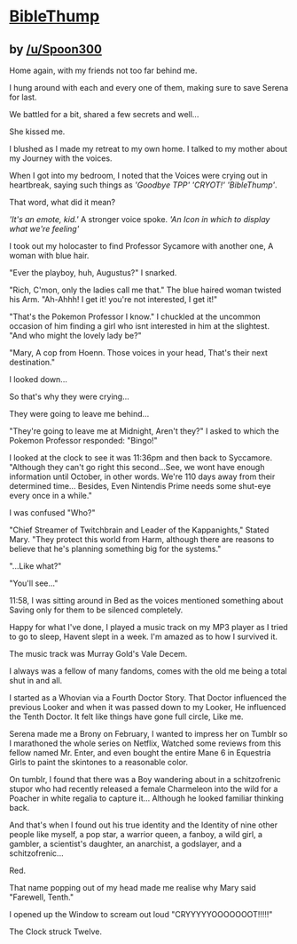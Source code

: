 # [BibleThump](http://www.reddit.com/r/twitchplayspokemon/comments/2cl3lm/x_biblethump/)
## by [/u/Spoon300](http://www.reddit.com/user/Spoon300)


Home again, with my friends not too far behind me.

I hung around with each and every one of them, making sure to save Serena for last.

We battled for a bit, shared a few secrets and well...

She kissed me.

I blushed as I made my retreat to my own home. I talked to my mother about my Journey with the voices.

When I got into my bedroom, I noted that the Voices were crying out in heartbreak, saying such things as *'Goodbye TPP'* *'CRYOT!'* *'BibleThump'*.

That word, what did it mean?

*'It's an emote, kid.'* A stronger voice spoke. *'An Icon in which to display what we're feeling'*

I took out my holocaster to find Professor Sycamore with another one, A woman with blue hair.

"Ever the playboy, huh, Augustus?" I snarked.

"Rich, C'mon, only the ladies call me that." The blue haired woman twisted his Arm. "Ah-Ahhh! I get it! you're not interested, I get it!"

"That's the Pokemon Professor I know." I chuckled at the uncommon occasion of him finding a girl who isnt interested in him at the slightest. "And who might the lovely lady be?"

"Mary, A cop from Hoenn. Those voices in your head, That's their next destination."

I looked down...

So that's why they were crying...

They were going to leave me behind...

"They're going to leave me at Midnight, Aren't they?" I asked to which the Pokemon Professor responded: "Bingo!"

I looked at the clock to see it was 11:36pm and then back to Syccamore. "Although they can't go right this second...See, we wont have enough information until October, in other words. We're 110 days away from their determined time... Besides, Even Nintendis Prime needs some shut-eye every once in a while."

I was confused "Who?"

"Chief Streamer of Twitchbrain and Leader of the Kappanights," Stated Mary. "They protect this world from Harm, although there are reasons to believe that he's planning something big for the systems."

"...Like what?"

"You'll see..."

11:58, I was sitting around in Bed as the voices mentioned something about Saving only for them to be silenced completely.

Happy for what I've done, I played a music track on my MP3 player as I tried to go to sleep, Havent slept in a week. I'm amazed as to how I survived it.

The music track was Murray Gold's Vale Decem.

I always was a fellow of many fandoms, comes with the old me being a total shut in and all.

I started as a Whovian via a Fourth Doctor Story. That Doctor influenced the previous Looker and when it was passed down to my Looker, He influenced the Tenth Doctor. It felt like things have gone full circle, Like me.

Serena made me a Brony on February, I wanted to impress her on Tumblr so I marathoned the whole series on Netflix, Watched some reviews from this fellow named Mr. Enter, and even bought the entire Mane 6 in Equestria Girls to paint the skintones to a reasonable color.

On tumblr, I found that there was a Boy wandering about in a schitzofrenic stupor who had recently released a female Charmeleon into the wild for a Poacher in white regalia to capture it... Although he looked familiar thinking back.

And that's when I found out his true identity and the Identity of nine other people like myself, a pop star, a warrior queen, a fanboy, a wild girl, a gambler, a scientist's daughter, an anarchist, a godslayer, and a schitzofrenic...

Red.

That name popping out of my head made me realise why Mary said "Farewell, Tenth."

I opened up the Window to scream out loud "CRYYYYYOOOOOOOT!!!!!"

The Clock struck Twelve.
